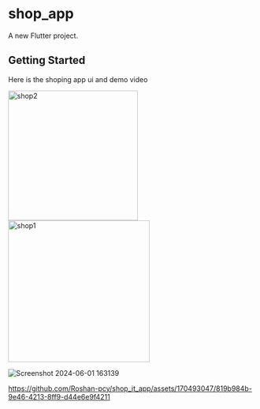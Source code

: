 # shop_app

A new Flutter project.
## Getting Started <br>
 Here is the shoping app ui and demo video<br>
 
 <img width="263" alt="shop2" src="https://github.com/Roshan-pcy/shop_it_app/assets/170493047/bd118f8f-f427-4677-9a60-255e8127ff49">
<br>
<img width="287" alt="shop1" src="https://github.com/Roshan-pcy/shop_it_app/assets/170493047/b4a16221-e83c-4e81-ad0b-8322cdc3d479"> <br>





![Screenshot 2024-06-01 163139](https://github.com/Roshan-pcy/shop_it_app/assets/170493047/529609eb-c80a-41b7-92ec-b4b62fa20f6a)
<br>

https://github.com/Roshan-pcy/shop_it_app/assets/170493047/819b984b-9e46-4213-8ff9-d44e6e9f4211

